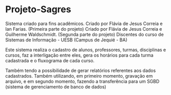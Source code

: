 # Projeto-Sagres

Sistema criado para fins acadêmicos.
Criado por Flávia de Jesus Correia e Ian Farias. (Primeira parte do projeto)
Criado por Flávia de Jesus Correia e Guilherme Waldschmidt. (Segunda parte do projeto)
Discentes do curso de Sistemas de Informação - UESB (Campus de Jequié - BA)

Este sistema realiza o cadastro de alunos, professores, turmas, disciplinas e cursos, faz a interligação entre eles,
gera os horários para cada turma cadastrada e o fluxograma de cada curso.

Também tendo a possibilidade de gerar relatórios referentes aos dados cadastrados. 
Também utilizando, em primeiro momento, gravação em arquivo, 
e em segundo momento, fazendo a transferência para um SGBD (sistema de gerenciamento de banco de dados)
